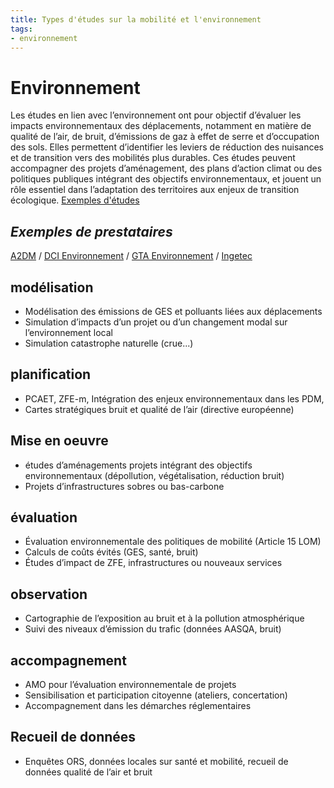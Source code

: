 ```yaml
---
title: Types d'études sur la mobilité et l'environnement
tags:
- environnement
---
```

# Environnement
Les études en lien avec l’environnement ont pour objectif d’évaluer les impacts environnementaux des déplacements, notamment en matière de qualité de l’air, de bruit, d’émissions de gaz à effet de serre et d’occupation des sols. Elles permettent d’identifier les leviers de réduction des nuisances et de transition vers des mobilités plus durables. Ces études peuvent accompagner des projets d’aménagement, des plans d’action climat ou des politiques publiques intégrant des objectifs environnementaux, et jouent un rôle essentiel dans l’adaptation des territoires aux enjeux de transition écologique. 
[Exemples d'études](https://documentsmarches.francemobilites.fr/Search/?sort=score&sortOrder=desc&highlight=true&facet=true&r=1&f_type=DOCUMENT&l_property.FMCode.PublicContractClass.natureOfPrestations_string=25&l_property.FMCode.PublicContractClass.metierIndex_string=40&text=Environnement%20OU%20bruit%20OU%20%22qualit%C3%A9%20de%20l%27air%22%20OU%20CO2&f_property.FMCode.PublicContractClass.natureOfPrestations_string=Etude%20service)
## _Exemples de prestataires_
[A2DM](https://a2dm.fr/) / [DCI Environnement](https://www.dci-environnement.fr/) / [GTA Environnement](https://gtaenvironnement.fr/) / [Ingetec](https://www.ingetec.fr/mobilite/)

## modélisation
- Modélisation des émissions de GES et polluants liées aux déplacements
- Simulation d’impacts d’un projet ou d’un changement modal sur l’environnement local
- Simulation catastrophe naturelle (crue...)

## planification
- PCAET, ZFE-m, Intégration des enjeux environnementaux dans les PDM,
- Cartes stratégiques bruit et qualité de l’air (directive européenne)

## Mise en oeuvre
- études d’aménagements projets intégrant des objectifs environnementaux (dépollution, végétalisation, réduction bruit)
- Projets d’infrastructures sobres ou bas-carbone

## évaluation
- Évaluation environnementale des politiques de mobilité (Article 15 LOM)
- Calculs de coûts évités (GES, santé, bruit)
- Études d’impact de ZFE, infrastructures ou nouveaux services

## observation
- Cartographie de l’exposition au bruit et à la pollution atmosphérique
- Suivi des niveaux d’émission du trafic (données AASQA, bruit)

## accompagnement
- AMO pour l’évaluation environnementale de projets
- Sensibilisation et participation citoyenne (ateliers, concertation)
- Accompagnement dans les démarches réglementaires

## Recueil de données
- Enquêtes ORS, données locales sur santé et mobilité, recueil de données qualité de l’air et bruit
